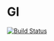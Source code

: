 # GI

[![Build Status](https://travis-ci.org/tarmstro/GI.svg?branch=master)](https://travis-ci.org/tarmstro/GI)
